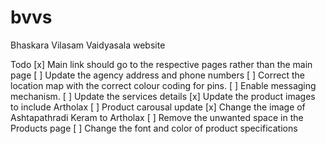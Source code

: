 # bvvs
Bhaskara Vilasam Vaidyasala website

Todo
[x] Main link should go to the respective pages rather than the main page
[ ] Update the agency address and phone numbers
[ ] Correct the location map with the correct colour coding for pins.
[ ] Enable messaging mechanism.
[ ] Update the services details
[x] Update the product images to include Artholax
[ ] Product carousal update
[x] Change the image of Ashtapathradi Keram to Artholax
[ ] Remove the unwanted space in the Products page
[ ] Change the font and color of product specifications
